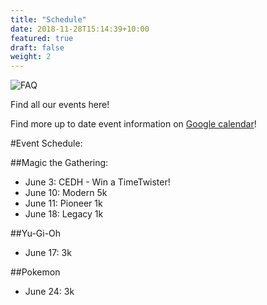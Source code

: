```yaml
---
title: "Schedule"
date: 2018-11-28T15:14:39+10:00
featured: true
draft: false
weight: 2
---
```


![FAQ](/images/show/show_3.JPG)

Find all our events here!



Find more up to date event information on [Google calendar](https://calendar.google.com/calendar/u/1?cid=Y2lkNmdxM3FhZzhzdXR0djR2N25wYWw3MDhAZ3JvdXAuY2FsZW5kYXIuZ29vZ2xlLmNvbQ)!


#Event Schedule:

##Magic the Gathering:
- June 3: CEDH - Win a TimeTwister!
- June 10: Modern 5k
- June 11: Pioneer 1k
- June 18: Legacy 1k

##Yu-Gi-Oh
- June 17: 3k

##Pokemon
- June 24: 3k








